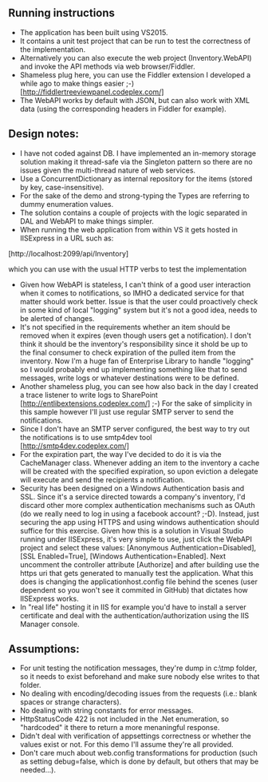 ## Running instructions
- The application has been built using VS2015.
- It contains a unit test project that can be run to test the correctness of the implementation.
- Alternatively you can also execute the web project (Inventory.WebAPI) and invoke the API methods via web browser/Fiddler.
- Shameless plug here, you can use the Fiddler extension I developed a while ago to make things easier ;-) [http://fiddlertreeviewpanel.codeplex.com/]
- The WebAPI works by default with JSON, but can also work with XML data (using the corresponding headers in Fiddler for example).

## Design notes:
- I have not coded against DB. I have implemented an in-memory storage solution making it thread-safe via the Singleton pattern so there are no issues given the multi-thread nature of web services.
- Use a ConcurrentDictionary as internal repository for the items (stored by key, case-insensitive).
- For the sake of the demo and strong-typing the Types are referring to dummy enumeration values.
- The solution contains a couple of projects with the logic separated in DAL and WebAPI to make things simpler.
- When running the web application from within VS it gets hosted in IISExpress in a URL such as:

[http://localhost:2099/api/Inventory]

which you can use with the usual HTTP verbs to test the implementation

- Given how WebAPI is stateless, I can't think of a good user interaction when it comes to notifications, so IMHO a dedicated service for that matter should work better. Issue is that the user could proactively check in some kind of local "logging" system but it's not a good idea, needs to be alerted of changes.
- It's not specified in the requirements whether an item should be removed when it expires (even though users get a notification).
I don't think it should be the inventory's responsibility since it shold be up to the final consumer to check expiration of the pulled item from the inventory.
Now I'm a huge fan of Enterprise Library to handle "logging" so I would probably end up implementing something like that to send messages, write logs or whatever destinations were to be defined.
- Another shameless plug, you can see how also back in the day I created a trace listener to write logs to SharePoint [http://entlibextensions.codeplex.com/] ;-)
For the sake of simplicity in this sample however I'll just use regular SMTP server to send the notifications.
- Since I don't have an SMTP server configured, the best way to try out the notifications is to use smtp4dev tool [http://smtp4dev.codeplex.com/]
- For the expiration part, the way I've decided to do it is via the CacheManager class. Whenever adding an item to the inventory a cache will be created with the specified expiration, so upon eviction a delegate will execute and send the recipients a notification.
- Security has been designed on a Windows Authentication basis and SSL. Since it's a service directed towards a company's inventory, I'd discard other more complex authentication mechanisms such as OAuth (do we really need to log in using a facebook account? ;-D).
Instead, just securing the app using HTTPS and using windows authentication should suffice for this exercise.
Given how this is a solution in Visual Studio running under IISExpress, it's very simple to use, just click the WebAPI project and select these values:
[Anonymous Authentication=Disabled], [SSL Enabled=True], [Windows Authentication=Enabled].
Next uncomment the controller attribute [Authorize] and after building use the https uri that gets generated to manually test the application.
What this does is changing the applicationhost.config file behind the scenes (user dependent so you won't see it commited in GitHub) that dictates how IISExpress works.
- In "real life" hosting it in IIS for example you'd have to install a server certificate and deal with the authentication/authorization using the IIS Manager console.

## Assumptions:
- For unit testing the notification messages, they're dump in c:\tmp folder, so it needs to exist beforehand and make sure nobody else writes to that folder.
- No dealing with encoding/decoding issues from the requests (i.e.: blank spaces or strange characters).
- No dealing with string constants for error messages.
- HttpStatusCode 422 is not included in the .Net enumeration, so "hardcoded" it there to return a more menaningful response.
- Didn't deal with verification of appsettings correctness or whether the values exist or not. For this demo I'll assume they're all provided.
- Don't care much about web.config transformations for production (such as setting debug=false, which is done by default, but others that may be needed...).